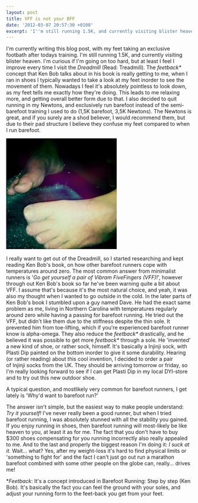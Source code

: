 ```yaml
---
layout: post
title: VFF is not your BFF
date: '2012-03-07 20:57:30 +0100'
excerpt: 'I''m still running 1.5K, and currently visiting blister heaven. I''m curious if I''m going on too hard, but at least I feel I improve every time I visit the <em>Dreadmill</em> (Read: Treadmill).'
---
```

<p>I'm currently writing this blog post, with my feet taking an exclusive footbath after todays training. I'm still running 1.5K, and currently visiting blister heaven. I'm curious if I'm going on too hard, but at least I feel I improve every time I visit the <em>Dreadmill</em> (Read: Treadmill). The <em>feetback*</em> concept that Ken Bob talks about in his book is really getting to me, when I ran in shoes I typically wanted to take a look at my feet inorder to see the movement of them. Nowadays I feel it's absolutely pointless to look down, as my feet tells me exactly how they're doing. This leads to me relaxing more, and getting overall better form due to that. I also decided to quit running in my Newtons, and exclusively run barefoot instead of the semi-barefoot training I used to do (1,5K barefoot, 3,5K Newtons). The Newtons is great, and if you surely are a shod believer, I would recommend them, but due to their pad structure I believe they confuse my feet compared to when I run barefoot.</p>
<p><img class="alignnone size-medium wp-image-50" title="bubblyfeet" src="/images/bubblyfeet-300x300.jpg" alt="" width="300" height="300" /></p>
<p>I really want to get out of the Dreadmill, so I started researching and kept reading Ken Bob's book, on how other barefoot runners cope with temperatures around zero. The most common answer from minimalist runners is '<em>Go get yourself a pair of Vibram FiveFingers (VFF)!</em>', however through out Ken Bob's book so far he've been warning quite a bit about VFF. I assume that's because it's the most natural choice, and yeah, it was also my thought when I wanted to go outside in the cold. In the later parts of Ken Bob's book I stumbled upon a guy named Dave. He had the exact same problem as me, living in Northern Carolina with temperatures regularly around zero while having a passing for barefoot running. He tried out the VFF, but didn't like them due to the stiffness despite the thin sole. It prevented him from toe-lifting, which if you're experienced barefoot runner know is alpha-omega. They also reduce the <em>feetback*</em> drastically, and he believed it was possible to get more <em>feetback*</em> through a sole. He 'invented' a new kind of shoe, or rather sock, himself. It's basically a Injinji sock, with Plasti Dip painted on the bottom inorder to give it some durability. Hearing (or rather reading) about this cool invention, I decided to order a pair of Injinji socks from the UK. They should be arriving tomorrow or friday, so I'm really looking forward to see if I can get Plasti Dip in my local DYI-store and to try out this new outdoor shoe.</p>
<p>A typical question, and mostlikely very common for barefoot runners, I get lately is 'Why'd want to barefoot run?'</p>
<p>The answer isn't simple, but the easiest way to make people understand: <em>Try it yourself! </em>I've never really been a good runner, but when I tried barefoot running, I was absolutely stunned with all the stability you gained. If you enjoy running in shoes, then barefoot running will most-likely be like heaven to you, at least it as for me. The fact that you don't have to buy $300 shoes compensating for you running incorrectly also really appealed to me. And to the last and properly the biggest reason I'm doing it: <em>I suck at it</em>. Wait... what? Yes, after my weight-loss it's hard to find physical limits or 'something to fight for' and the fact I can't just go out run a marathon barefoot combined with some other people on the globe can, really... drives me!</p>
<p>*<em>Feetback</em>: It's a concept introduced in Barefoot Running: Step by step (Ken Bob). It's basically the fact you can feel the ground with your soles, and adjust your running form to the feet-back you get from your feet.</p>
